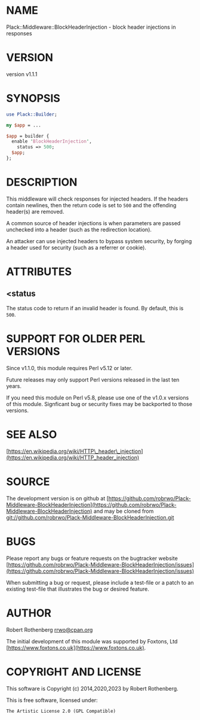 # NAME

Plack::Middleware::BlockHeaderInjection - block header injections in responses

# VERSION

version v1.1.1

# SYNOPSIS

```perl
use Plack::Builder;

my $app = ...

$app = builder {
  enable 'BlockHeaderInjection',
    status => 500;
  $app;
};
```

# DESCRIPTION

This middleware will check responses for injected headers. If the
headers contain newlines, then the return code is set to `500` and
the offending header(s) are removed.

A common source of header injections is when parameters are passed
unchecked into a header (such as the redirection location).

An attacker can use injected headers to bypass system security, by
forging a header used for security (such as a referrer or cookie).

# ATTRIBUTES

## &lt;status

The status code to return if an invalid header is found. By default,
this is `500`.

# SUPPORT FOR OLDER PERL VERSIONS

Since v1.1.0, this module requires Perl v5.12 or later.

Future releases may only support Perl versions released in the last ten years.

If you need this module on Perl v5.8, please use one of the v1.0.x versions of this module.  Signficant bug or security
fixes may be backported to those versions.

# SEE ALSO

[https://en.wikipedia.org/wiki/HTTP\_header\_injection](https://en.wikipedia.org/wiki/HTTP_header_injection)

# SOURCE

The development version is on github at [https://github.com/robrwo/Plack-Middleware-BlockHeaderInjection](https://github.com/robrwo/Plack-Middleware-BlockHeaderInjection)
and may be cloned from [git://github.com/robrwo/Plack-Middleware-BlockHeaderInjection.git](git://github.com/robrwo/Plack-Middleware-BlockHeaderInjection.git)

# BUGS

Please report any bugs or feature requests on the bugtracker website
[https://github.com/robrwo/Plack-Middleware-BlockHeaderInjection/issues](https://github.com/robrwo/Plack-Middleware-BlockHeaderInjection/issues)

When submitting a bug or request, please include a test-file or a
patch to an existing test-file that illustrates the bug or desired
feature.

# AUTHOR

Robert Rothenberg <rrwo@cpan.org>

The initial development of this module was supported by
Foxtons, Ltd [https://www.foxtons.co.uk](https://www.foxtons.co.uk).

# COPYRIGHT AND LICENSE

This software is Copyright (c) 2014,2020,2023 by Robert Rothenberg.

This is free software, licensed under:

```
The Artistic License 2.0 (GPL Compatible)
```

